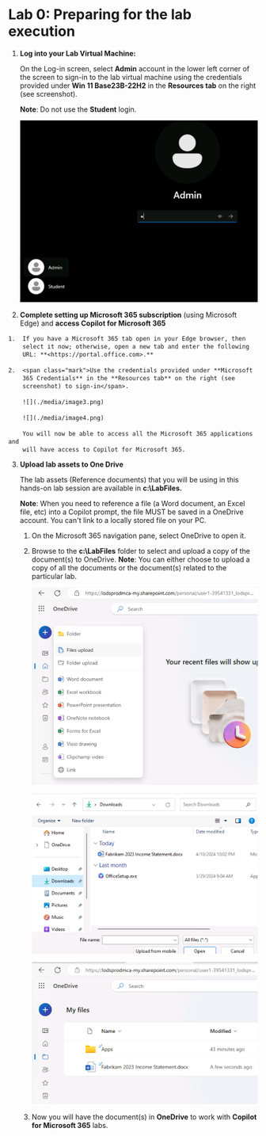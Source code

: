 # Lab 0: Preparing for the lab execution

1.  **Log into your Lab Virtual Machine:**

    On the Log-in screen, select **Admin** account in the lower left
    corner of the screen to sign-in to the lab virtual machine using the
    credentials provided under **Win 11 Base23B-22H2** in the **Resources
    tab** on the right (see screenshot).
   
    <span class="mark">**Note**: Do not use the **Student** login</span>.

    ![](./media/image1.png)

2.  **Complete setting up Microsoft 365 subscription** (using Microsoft
    Edge) and **access Copilot for Microsoft 365**

<!-- -->

    1.  If you have a Microsoft 365 tab open in your Edge browser, then
        select it now; otherwise, open a new tab and enter the following
        URL: **<https://portal.office.com>.**
    
    2.  <span class="mark">Use the credentials provided under **Microsoft
        365 Credentials** in the **Resources tab** on the right (see
        screenshot) to sign-in</span>.

        ![](./media/image3.png)

        ![](./media/image4.png)

        You will now be able to access all the Microsoft 365 applications and
        will have access to Copilot for Microsoft 365.

3.  **Upload lab assets to One Drive**

    The lab assets (Reference documents) that you will be using in this
    hands-on lab session are available in **c:\LabFiles.**
    
    <span class="mark">**Note**: When you need to reference a file (a Word
    document, an Excel file, etc) into a Copilot prompt, the file MUST be
    saved in a OneDrive account. You can't link to a locally stored file
    on your PC.</span>

    1.  On the Microsoft 365 navigation pane, select OneDrive to open it.
    
    2.  Browse to the **c:\LabFiles** folder to select and upload a copy of
        the document(s) to OneDrive. **Note**: You can either choose to
        upload a copy of all the documents or the document(s) related to the
        particular lab.

        ![](./media/image5.png)

        ![](./media/image6.png)

        ![](./media/image7.png)

    3.  Now you will have the document(s) in **OneDrive** to work with
        **Copilot for Microsoft 365** labs.
